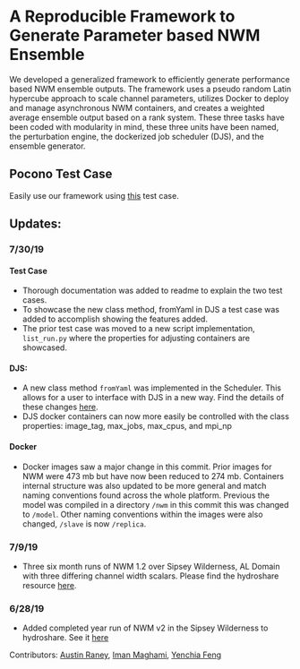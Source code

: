 # A Reproducible Framework to Generate Parameter based NWM Ensemble

We developed a generalized framework to efficiently generate performance based NWM ensemble outputs. The framework uses a pseudo random Latin hypercube approach to scale channel parameters, utilizes Docker to deploy and manage asynchronous NWM containers, and creates a weighted average ensemble output based on a rank system. These three tasks have been coded with modularity in mind, these three units have been named, the perturbation engine, the dockerized job scheduler (DJS), and the ensemble generator.

## Pocono Test Case
Easily use our framework using [this](https://github.com/aaraney/NWM-Docker-Ensemble-Framework/tree/master/pocono_test_case/) test case.

## Updates:
### 7/30/19
#### Test Case
- Thorough documentation was added to readme to explain the two test cases.
- To showcase the new class method, fromYaml in DJS a test case was added to accomplish showing the features added. 
- The prior test case was moved to a new script implementation, `list_run.py` where the properties for adjusting containers are showcased.

#### DJS:
- A new class method `fromYaml` was implemented in the Scheduler. This allows for a user to interface with DJS in a new way. Find the details of these changes [here](./pocono_test_case/README.md#fromyaml-test-case). 
- DJS docker containers can now more easily be controlled with the class properties: image_tag, max_jobs, max_cpus, and mpi_np

#### Docker
- Docker images saw a major change in this commit. Prior images for NWM were 473 mb but have now been reduced to 274 mb. Containers internal structure was also updated to be more general and match naming conventions found across the whole platform. Previous the model was compiled in a directory `/nwm` in this commit this was changed to `/model`. Other naming conventions within the images were also changed, `/slave` is now `/replica`. 
 
### 7/9/19
- Three six month runs of NWM 1.2 over Sipsey Wilderness, AL Domain with three differing channel width
scalars. Please find the hydroshare resource [here](https://www.hydroshare.org/resource/bde5162056a84381a8bc56c20d86f4d7/).

### 6/28/19
- Added completed year run of NWM v2 in the Sipsey Wilderness to
  hydroshare. See it [here](https://www.hydroshare.org/resource/0e015316da5b429fb6652d403e6decbe/)

Contributors: [Austin Raney](mailto:aaraney@crimson.ua.edu), [Iman Maghami](mailto:im3vp@virginia.edu), [Yenchia Feng](mailto:yenchia@stanford.edu)
